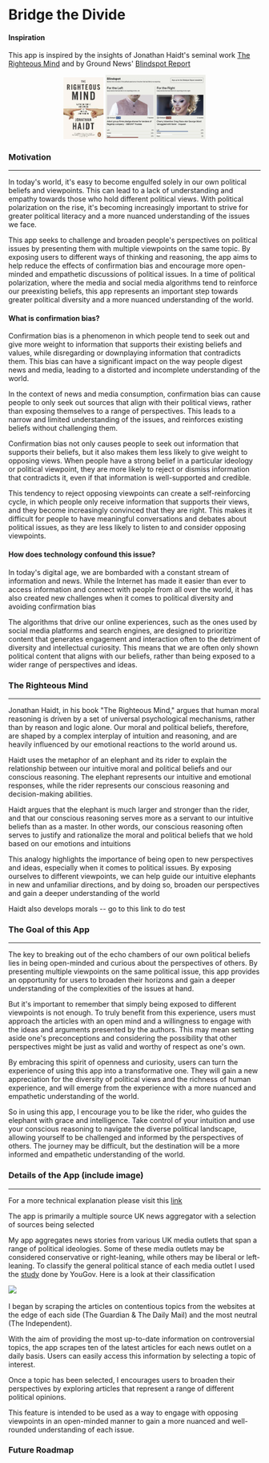 # Bridge the Divide

#### Inspiration

This app is inspired by the insights of Jonathan Haidt's seminal work [The Righteous Mind]('https://www.amazon.co.uk/Righteous-Mind-Divided-Politics-Religion/dp/0141039167') and by Ground News' [Blindspot Report]('https://ground.news/blindspot')

<p align="center">
<img src="resources/righteousmind.jpeg" width="80" />
<img src="resources/blindspot.png" width="200" />
   

</p>

### Motivation
---

In today's world, it's easy to become engulfed solely in our own political beliefs and viewpoints. This can lead to a lack of understanding and empathy towards those who hold different political views. With political polarization on the rise, it's becoming increasingly important to strive for greater political literacy and a more nuanced understanding of the issues we face.

This app seeks to challenge and broaden people's perspectives on political issues by presenting them with multiple viewpoints on the same topic. By exposing users to different ways of thinking and reasoning, the app aims to help reduce the effects of confirmation bias and encourage more open-minded and empathetic discussions of political issues.
In a time of political polarization, where the media and social media algorithms tend to reinforce our preexisting beliefs, this app represents an important step towards greater political diversity and a more nuanced understanding of the world.

#### What is confirmation bias?

Confirmation bias is a phenomenon in which people tend to seek out and give more weight to information that supports their existing beliefs and values, while disregarding or downplaying information that contradicts them. This bias can have a significant impact on the way people digest news and media, leading to a distorted and incomplete understanding of the world.

In the context of news and media consumption, confirmation bias can cause people to only seek out sources that align with their political views, rather than exposing themselves to a range of perspectives. This leads to a narrow and limited understanding of the issues, and reinforces existing beliefs without challenging them.

Confirmation bias not only causes people to seek out information that supports their beliefs, but it also makes them less likely to give weight to opposing views. When people have a strong belief in a particular ideology or political viewpoint, they are more likely to reject or dismiss information that contradicts it, even if that information is well-supported and credible.

This tendency to reject opposing viewpoints can create a self-reinforcing cycle, in which people only receive information that supports their views, and they become increasingly convinced that they are right. This makes it difficult for people to have meaningful conversations and debates about political issues, as they are less likely to listen to and consider opposing viewpoints.

#### How does technology confound this issue?

In today's digital age, we are bombarded with a constant stream of information and news. While the Internet has made it easier than ever to access information and connect with people from all over the world, it has also created new challenges when it comes to political diversity and avoiding confirmation bias

The algorithms that drive our online experiences, such as the ones used by social media platforms and search engines, are designed to prioritize content that generates engagement and interaction often to the detriment of diversity and intellectual curiosity. This means that we are often only shown political content that aligns with our beliefs, rather than being exposed to a wider range of perspectives and ideas.

### The Righteous Mind

---

Jonathan Haidt, in his book "The Righteous Mind," argues that human moral reasoning is driven by a set of universal psychological mechanisms, rather than by reason and logic alone. Our moral and political beliefs, therefore, are shaped by a complex interplay of intuition and reasoning,  and are heavily influenced by our emotional reactions to the world around us.

 Haidt uses the metaphor of an elephant and its rider to explain the relationship between our intuitive moral and political beliefs and our conscious reasoning. The elephant represents our intuitive and emotional responses, while the rider represents our conscious reasoning and decision-making abilities.

Haidt argues that the elephant is much larger and stronger than the rider, and that our conscious reasoning serves more as a servant to our intuitive beliefs than as a master. In other words, our conscious reasoning often serves to justify and rationalize the moral and political beliefs that we hold based on our emotions and intuitions

This analogy highlights the importance of being open to new perspectives and ideas, especially when it comes to political issues. By exposing ourselves to different viewpoints, we can help guide our intuitive elephants in new and unfamiliar directions, and by doing so, broaden our perspectives and gain a deeper understanding of the world

Haidt also develops morals -- go to this link to do test

### The Goal of this App

---

The key to breaking out of the echo chambers of our own political beliefs lies in being open-minded and curious about the perspectives of others. By presenting multiple viewpoints on the same political issue, this app provides an opportunity for users to broaden their horizons and gain a deeper understanding of the complexities of the issues at hand.

But it's important to remember that simply being exposed to different viewpoints is not enough. To truly benefit from this experience, users must approach the articles with an open mind and a willingness to engage with the ideas and arguments presented by the authors. This may mean setting aside one's preconceptions and considering the possibility that other perspectives might be just as valid and worthy of respect as one's own.

By embracing this spirit of openness and curiosity, users can turn the experience of using this app into a transformative one. They will gain a new appreciation for the diversity of political views and the richness of human experience, and will emerge from the experience with a more nuanced and empathetic understanding of the world.

So in using this app, I encourage you to be like the rider, who guides the elephant with grace and intelligence. Take control of your intuition and use your conscious reasoning to navigate the diverse political landscape, allowing yourself to be challenged and informed by the perspectives of others. The journey may be difficult, but the destination will be a more informed and empathetic understanding of the world.

### Details of the App (include image)

---

For a more technical explanation please visit this [link]('google.com')

The app is primarily a multiple source UK news aggregator with a selection of sources being selected 


My app aggregates news stories from various UK media outlets that span a range of political ideologies. Some of these media outlets may be considered conservative or right-leaning, while others may be liberal or left-leaning. To classify the general political stance of each media outlet I used the [study]('https://yougov.co.uk/topics/politics/articles-reports/2017/03/07/how-left-or-right-wing-are-uks-newspapers') done by YouGov. Here is a look at their classification 

<img src="https://d25d2506sfb94s.cloudfront.net/cumulus_uploads/inlineimage/2017-03-06/Newspapers%20left%20right%20wing-01.png" />

I began by scraping the articles on contentious topics from the websites at the edge of each side (The Guardian & The Daily Mail) and the most neutral (The Independent). 

With the aim of providing the most up-to-date information on controversial topics, the app scrapes ten of the latest articles for each news outlet on a daily basis. Users can easily access this information by selecting a topic of interest.

Once a topic has been selected, I encourages users to broaden their perspectives by exploring articles that represent a range of different political opinions. 

This feature is intended to be used as a way to engage with opposing viewpoints in an open-minded manner to gain a more nuanced and well-rounded understanding of each issue.

### Future Roadmap


